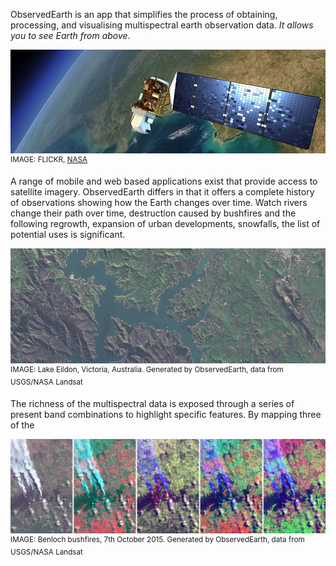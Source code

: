 ObservedEarth is an app that simplifies the process of obtaining, processing, and visualising multispectral earth observation data. *It allows you to see Earth from above*.

![Landsat8](img/landsat8crop.jpeg)
<sup>IMAGE: FLICKR, [NASA](http://www.nasa.gov/goddard)</sup>

A range of mobile and web based applications exist that provide access to satellite imagery. ObservedEarth differs in that it offers a complete history of observations showing how the Earth changes over time. Watch rivers change their path over time, destruction caused by bushfires and the following regrowth, expansion of urban developments, snowfalls,
the list of potential uses is significant.

![Lake Eildon](img/LakeEildon.gif)
<sup>IMAGE: Lake Eildon, Victoria, Australia. Generated by ObservedEarth, data from USGS/NASA Landsat</sup>

The richness of the multispectral data is exposed through a series of present band combinations to highlight specific features. By mapping three of the

![Benloch Landsat8 band combinations](img/bandcombinations_small.png)
<sup>IMAGE: Benloch bushfires, 7th October 2015. Generated by ObservedEarth, data from USGS/NASA Landsat</sup>
